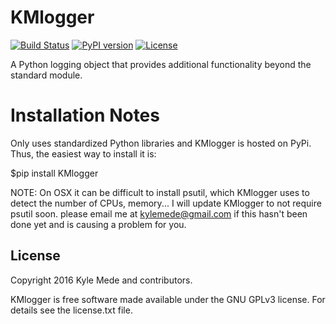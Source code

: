 KMlogger
========

[![Build Status](https://travis-ci.org/kylemede/KMlogger.svg?branch=master)](https://travis-ci.org/kylemede/KMlogger)
[![PyPI version](https://badge.fury.io/py/KMlogger.svg)](https://badge.fury.io/py/KMlogger)
[![License](https://img.shields.io/badge/license-GPL-blue.svg)](https://github.com/kylemede/KMlogger/blob/master/LICENSE)
<!--[![Coverage Status](https://coveralls.io/repos/github/kylemede/KMlogger/badge.svg?branch=master)](https://coveralls.io/github/kylemede/KMlogger?branch=master)-->

A Python logging object that provides additional functionality beyond the standard module.


Installation Notes
==================
Only uses standardized Python libraries and KMlogger is hosted on PyPi.  Thus, the easiest way to install it is:
 
 $pip install KMlogger
 
 NOTE: On OSX it can be difficult to install psutil, which KMlogger uses to detect the number of CPUs, memory...  I will update KMlogger to not require psutil soon.  please email me at kylemede@gmail.com if this hasn't been done yet and is causing a problem for you.


License
-------

Copyright 2016 Kyle Mede and contributors.

KMlogger is free software made available under the GNU GPLv3 license. 
For details see the license.txt file.
